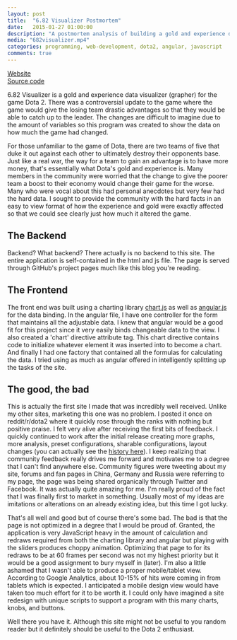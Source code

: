 ```yaml
---
layout: post
title:  "6.82 Visualizer Postmortem"
date:   2015-01-27 01:00:00
description: "A postmortem analysis of building a gold and experience data visualizer for Dota 2's controversial 6.82 update"
media: "682visualizer.mp4"
categories: programming, web-development, dota2, angular, javascript
comments: true
---
```

<a href="http://jasonjl.me/682Visualizer">Website</a> \
<a href="https://github.com/lee-jason/682Visualizer">Source code</a>

6.82 Visualizer is a gold and experience data visualizer (grapher) for the game Dota 2. There was a controversial update to the game where the game would give the losing team drastic advantages so that they would be able to catch up to the leader. The changes are difficult to imagine due to the amount of variables so this program was created to show the data on how much the game had changed.

For those unfamiliar to the game of Dota, there are two teams of five that duke it out against each other to ultimately destroy their opponents base. Just like a real war, the way for a team to gain an advantage is to have more money, that's essentially what Dota's gold and experience is. Many members in the community were worried that the change to give the poorer team a boost to their economy would change their game for the worse. Many who were vocal about this had personal anecdotes but very few had the hard data. I sought to provide the community with the hard facts in an easy to view format of how the experience and gold were exactly affected so that we could see clearly just how much it altered the game.

## The Backend

Backend? What backend? There actually is no backend to this site. The entire application is self-contained in the html and js file. The page is served through GitHub's project pages much like this blog you're reading.

## The Frontend

The front end was built using a charting library [chart.js](http://www.chartjs.org/) as well as [angular.js](https://angularjs.org/) for the data binding. In the angular file, I have one controller for the form that maintains all the adjustable data. I knew that angular would be a good fit for this project since it very easily binds changeable data to the view. I also created a 'chart' directive attribute tag. This chart directive contains code to initialize whatever element it was inserted into to become a chart. And finally I had one factory that contained all the formulas for calculating the data. I tried using as much as angular offered in intelligently splitting up the tasks of the site.

## The good, the bad

This is actually the first site I made that was incredibly well received. Unlike my other sites, marketing this one was no problem. I posted it once on reddit/r/dota2 where it quickly rose through the ranks with nothing but positive praise. I felt very alive after receiving the first bits of feedback. I quickly continued to work after the initial release creating more graphs, more analysis, preset configurations, sharable configurations, layout changes (you can actually see the [history here](https://github.com/lee-jason/682Visualizer/commits/gh-pages)). I keep realizing that community feedback really drives me forward and motivates me to a degree that I can't find anywhere else. Community figures were tweeting about my site, forums and fan pages in China, Germany and Russia were referring to my page, the page was being shared organically through Twitter and Facebook. It was actually quite amazing for me. I'm really proud of the fact that I was finally first to market in something. Usually most of my ideas are imitations or alterations on an already existing idea, but this time I got lucky.

That's all well and good but of course there's some bad. The bad is that the page is not optimized in a degree that I would be proud of. Granted, the application is very JavaScript heavy in the amount of calculation and redraws required from both the charting library and angular but playing with the sliders produces choppy animation. Optimizing that page to for its redraws to be at 60 frames per second was not my highest priority but it would be a good assignment to bury myself in (later). I'm also a little ashamed that I wasn't able to produce a proper mobile/tablet view. According to Google Analytics, about 10-15% of hits were coming in from tablets which is expected. I anticipated a mobile design view would have taken too much effort for it to be worth it. I could only have imagined a site redesign with unique scripts to support a program with this many charts, knobs, and buttons.

Well there you have it. Although this site might not be useful to you random reader but it definitely should be useful to the Dota 2 enthusiast.